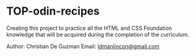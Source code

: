 # TOP-odin-recipes

Creating this project to practice all the HTML and CSS Foundation knowledge that will be acquired 
during the completion of the curriculum.


Author: Christian De Guzman
Email: Idmanlincon@gmail.com